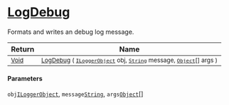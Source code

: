 # [LogDebug](./ILoggerObjectExtensions-100663354.md)

Formats and writes an debug log message.

| Return | Name | 
| --- | --- | 
| <sub>[Void](https://docs.microsoft.com/en-us/dotnet/api/System.Void)</sub>| <sub>[LogDebug](./ILoggerObjectExtensions-100663354.md) ( [`ILoggerObject`](./../ILoggerObject.md) obj, [`String`](https://docs.microsoft.com/en-us/dotnet/api/System.String) message, [`Object`](https://docs.microsoft.com/en-us/dotnet/api/System.Object)[] args )</sub>| <br>


#### Parameters
 `obj`[`ILoggerObject`](./../ILoggerObject.md),  `message`[`String`](https://docs.microsoft.com/en-us/dotnet/api/System.String),  `args`[`Object`](https://docs.microsoft.com/en-us/dotnet/api/System.Object)[]